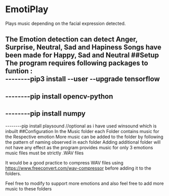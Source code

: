 # EmotiPlay
Plays music depending on the facial expression detected.

The Emotion detection can detect Anger, Surprise, Neutral, Sad and Hapiness
Songs have been made for Happy, Sad and Neutral
##Setup
The program requires following packages to funtion :                                                                                                                               
--------pip3 install --user --upgrade tensorflow
--------
--------pip install opencv-python
--------
--------pip install numpy
---------
--------pip install playsound     //optional as i have used winsound which is inbuilt
##Configuration
In the Music folder each Folder contains music for the Respective emotion
More music can be added to the folder by following the pattern of naming observed in each folder
Adding additional folder will not have any effect as the program provides music for only 3 emotions
music files must be strictly .WAV files

It would be a good practice to compress WAV files using https://www.freeconvert.com/wav-compressor before adding it to the folders. 

Feel free to modify to support more emotions and also feel free to add more music to these folders 
